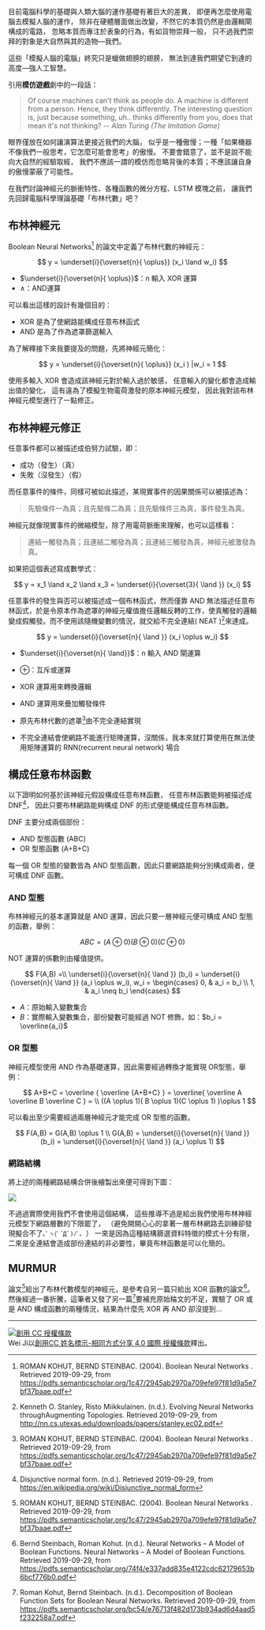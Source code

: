 目前電腦科學的基礎與人類大腦的運作基礎有著巨大的差異，
即便再怎麼使用電腦去模擬人腦的運作，
除非在硬體層面做出改變，不然它的本質仍然是由邏輯閘構成的電路，
忽略本質而專注於表象的行為，有如貨物崇拜一般，
只不過我們崇拜的對象是大自然與其的造物—我們。

這些「模擬人腦的電腦」終究只是蠟做翅膀的翅膀，
無法到達我們期望它到達的高度—強人工智慧。

引用**模仿遊戲**劇中的一段話：

> Of course machines can't think as people do. A machine is different from a person. Hence, they think differently. The interesting question is, just because something, uh.. thinks differently from you, does that mean it's not thinking?
> -- <cite>Alan Turing (The Imitation Game)</cite>

眼界僅放在如何讓演算法更接近我們的大腦，
似乎是一種傲慢；一種「如果機器不像我們一般思考，它怎麼可能會思考」的傲慢。
不要會錯意了，並不是說不能向大自然的經驗取經，
我們不應該一謂的模仿而忽略背後的本質；不應該讓自身的傲慢蒙蔽了可能性。

在我們討論神經元的脈衝特性、各種函數的微分方程、LSTM 模塊之前，
讓我們先回歸電腦科學理論基礎「布林代數」吧？

## 布林神經元
Boolean Neural Networks[^1] 的論文中定義了布林代數的神經元：

$$
y =   \underset{i}{\overset{n}{ \oplus}} (x_i \land w_i) 
$$

- $\underset{i}{\overset{n}{ \oplus}}$：n 輸入 XOR 運算
- $\land$：AND運算

可以看出這樣的設計有幾個目的：

- XOR 是為了使網路能構成任意布林函式
- AND 是為了作為遮罩篩選輸入

為了解釋接下來我要提及的問題，先將神經元簡化：

$$
y =   \underset{i}{\overset{n}{ \oplus}} (x_i ) |w_i = 1
$$

使用多輸入 XOR 會造成該神經元對於輸入過於敏感，
任意輸入的變化都會造成輸出值的變化，
這有違為了模擬生物電荷激發的原本神經元模型，
因此我對該布林神經元模型進行了一點修正。


## 布林神經元修正
任意事件都可以被描述成伯努力試驗，即：

- 成功（發生）（真）
- 失敗（沒發生）（假）

而任意事件的條件，同樣可被如此描述，某現實事件的因果關係可以被描述為：

> 先驗條件一為真；且先驗條二為真；且先驗條件三為真，事件發生為真。

神經元就像現實事件的微縮模型，除了用電荷脈衝來理解，也可以這樣看：

> 連結一觸發為真；且連結二觸發為真；且連結三觸發為真，神經元被激發為真。

如果把這個表述寫成數學式：

$$
y = x_1 \land x_2 \land x_3 = \underset{i}{\overset{3}{ \land }} (x_i) 
$$

任意事件的發生與否可以被描述成一個布林函式，然而僅靠 AND 無法描述任意布林函式，於是令原本作為遮罩的神經元權值擔任邏輯反轉的工作，使真觸發的邏輯變成假觸發。而不使用該隨機變數的情況，就交給不完全連結( NEAT )[^NEAT]來達成。

$$
y =   \underset{i}{\overset{n}{ \land }} (x_i \oplus w_i) 
$$

- $\underset{i}{\overset{n}{ \land}}$：n 輸入 AND 閘運算
- $\oplus$：互斥或運算

- XOR 運算用來轉換邏輯
- AND 運算用來疊加觸發條件
- 原先布林代數的遮罩[^1]由不完全連結實現
- 不完全連結會使網路不能進行矩陣運算，沒關係，我本來就打算使用在無法使用矩陣運算的 RNN(recurrent neural network) 場合

## 構成任意布林函數

以下證明如何基於該神經元假設構成任意布林函數，
任意布林函數能夠被描述成 DNF[^DNF]，
因此只要布林網路能夠構成 DNF 的形式便能構成任意布林函數。

DNF 主要分成兩個部份：

- AND 型態函數 (ABC)
- OR 型態函數 (A+B+C)

每一個 OR 型態的變數皆為 AND 型態函數，因此只要網路能夠分別構成兩者，便可構成 DNF 函數。

### AND 型態
布林神經元的基本運算就是 AND 運算，因此只要一層神經元便可構成 AND 型態的函數，舉例：

$$
ABC = (A \oplus 0)(B \oplus 0)(C \oplus 0)
$$

NOT 運算的係數則由權值提供。

$$
F(A,B) =\\
\underset{i}{\overset{n}{ \land }} (b_i) = 
\underset{i}{\overset{n}{ \land }} (a_i \oplus w_i),
w_i =
    \begin{cases}
      0, &  a_i = b_i \\
      1, &  a_i \neq  b_i
    \end{cases}
$$

- $A$：原始輸入變數集合
- $B$：實際輸入變數集合，部份變數可能經過 NOT 修飾，如：$b_i = \overline{a_i}$


### OR 型態
神經元模型使用 AND 作為基礎運算，因此需要經過轉換才能實現 OR型態，舉例：

$$
A+B+C = \overline { \overline {A+B+C} } =
\overline{ \overline A \overline B \overline C } = \\
((A \oplus 1)( B \oplus 1)(C \oplus 1)  )\oplus 1
$$

可以看出至少需要經過兩層神經元才能完成 OR 型態的函數。

$$
F(A,B) = G(A,B) \oplus 1 \\
G(A,B) = 
\underset{i}{\overset{n}{ \land }} (b_i) = 
\underset{i}{\overset{n}{ \land }} (a_i \oplus 1)
$$

### 網路結構
將上述的兩種網路結構合併後繪製出來便可得到下圖：

![](#boolean_neural_network_01.svg)

不過過實際使用我們不會使用這個結構，
這些推導不過是給出我們使用布林神經元模型下網路層數的下限罷了，
（避免開開心心的拿著一層布林網路去訓練卻發現擬合不了```｡ﾟヽ(ﾟ´Д`)ﾉﾟ｡ ```）
一來是因為這種結構篩選資料特徵的模式十分有限，
二來是全連結會造成部份連結的非必要性，畢竟布林函數是可以化簡的。

## MURMUR

論文[^1]給出了布林代數模型的神經元，是參考自另一篇只給出 XOR 函數的論文[^second]。然後經過一番折騰，這筆者又發了另一篇[^third]要補充原始稐文的不足，實驗了 OR 或是 AND 構成函數的兩種情況，結果為什麼先 XOR 再 AND 卻沒提到...

---

[![創用 CC 授權條款](https://i.creativecommons.org/l/by-sa/4.0/88x31.png)](http://creativecommons.org/licenses/by-sa/4.0/)  
Wei Ji以[創用CC 姓名標示-相同方式分享 4.0 國際 授權條款](http://creativecommons.org/licenses/by-sa/4.0/)釋出。

[^1]:  ROMAN KOHUT, BERND STEINBAC. (2004). Boolean Neural Networks . Retrieved 2019-09-29, from https://pdfs.semanticscholar.org/1c47/2945ab2970a709efe97f81d9a5e7bf37baae.pdf

[^second]: Bernd Steinbach, Roman Kohut. (n.d.). Neural Networks – A Model of Boolean Functions. Neural Networks – A Model of Boolean Functions. Retrieved 2019-09-29, from https://pdfs.semanticscholar.org/74f4/e337add835e4122cdc62179653b6bcf776b0.pdf

[^third]: Roman Kohut, Bernd Steinbach. (n.d.). Decomposition of Boolean Function Sets for Boolean Neural Networks. Retrieved 2019-09-29, from https://pdfs.semanticscholar.org/bc54/e76713f482d173b934ad6d4aad5f232258a7.pdf

[^NEAT]: Kenneth O. Stanley, Risto Miikkulainen. (n.d.). Evolving Neural Networks throughAugmenting Topologies. Retrieved 2019-09-29, from http://nn.cs.utexas.edu/downloads/papers/stanley.ec02.pdf

[^DNF]: Disjunctive normal form. (n.d.). Retrieved 2019-09-29, from https://en.wikipedia.org/wiki/Disjunctive_normal_form